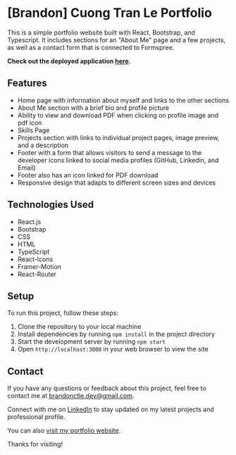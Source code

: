 # [Brandon] Cuong Tran Le Portfolio

This is a simple portfolio website built with React, Bootstrap, and Typescript. It includes sections for an "About Me" page and a few projects, as well as a contact form that is connected to Formspree.

**Check out the deployed application [here](https://brandonle.azurewebsites.net/).**

## Features

- Home page with information about myself and links to the other sections
- About Me section with a brief bio and profile picture
- Ability to view and download PDF when clicking on profile image and pdf icon
- Skills Page 
- Projects section with links to individual project pages, image preview, and a description
- Footer with a form that allows visitors to send a message to the developer icons linked to social media profiles (GitHub, Linkedin, and Email)
- Footer also has an icon linked for PDF download
- Responsive design that adapts to different screen sizes and devices

## Technologies Used

- React.js
- Bootstrap
- CSS
- HTML
- TypeScript
- React-Icons
- Framer-Motion
- React-Router

## Setup

To run this project, follow these steps:

1. Clone the repository to your local machine
2. Install dependencies by running `npm install` in the project directory
3. Start the development server by running `npm start`
4. Open `http://localhost:3000` in your web browser to view the site

## Contact

If you have any questions or feedback about this project, feel free to contact me at [brandonctle.dev@gmail.com](mailto:brandonctle.dev@gmail.com).

Connect with me on [LinkedIn](https://www.linkedin.com/in/brandonctle/) to stay updated on my latest projects and professional profile.

You can also [visit my portfolio website](brandonle.azurewebsites.net).

Thanks for visiting!
